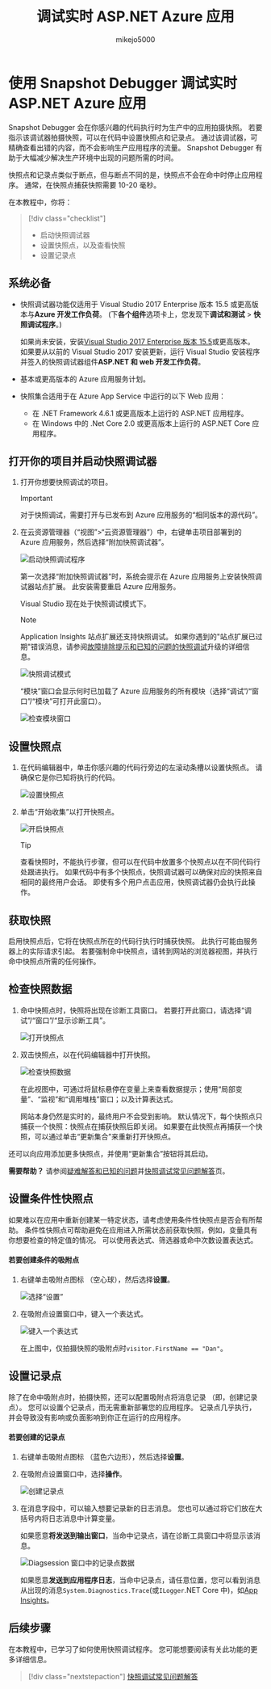 ﻿---
title: 调试实时 ASP.NET Azure 应用
description: 了解如何设置吸附点和查看快照调试程序的快照。
ms.custom: mvc
ms.date: 03/16/2018
ms.topic: conceptual
helpviewer_keywords:
- debugger
ms.assetid: adb22512-4d4d-40e5-9564-1af421b7087e
author: mikejo5000
ms.author: mikejo
manager: douge
ms.workload:
- aspnet
- azure
ms.openlocfilehash: bcb25566d530f85d5ac9a8d1a5f32c770a07bf21
ms.sourcegitcommit: 37fb7075b0a65d2add3b137a5230767aa3266c74
ms.translationtype: MTE95
ms.contentlocale: zh-CN
ms.lasthandoff: 01/02/2019
ms.locfileid: "53863990"
---
# <a name="debug-live-aspnet-azure-apps-using-the-snapshot-debugger"></a>使用 Snapshot Debugger 调试实时 ASP.NET Azure 应用

Snapshot Debugger 会在你感兴趣的代码执行时为生产中的应用拍摄快照。 若要指示该调试器拍摄快照，可以在代码中设置快照点和记录点。 通过该调试器，可精确查看出错的内容，而不会影响生产应用程序的流量。 Snapshot Debugger 有助于大幅减少解决生产环境中出现的问题所需的时间。

快照点和记录点类似于断点，但与断点不同的是，快照点不会在命中时停止应用程序。 通常，在快照点捕获快照需要 10-20 毫秒。

在本教程中，你将：

> [!div class="checklist"]
> * 启动快照调试器
> * 设置快照点，以及查看快照
> * 设置记录点

## <a name="prerequisites"></a>系统必备

* 快照调试器功能仅适用于 Visual Studio 2017 Enterprise 版本 15.5 或更高版本与**Azure 开发工作负荷**。 (下**各个组件**选项卡上，您发现下**调试和测试** > **快照调试程序**。)

    如果尚未安装，安装[Visual Studio 2017 Enterprise 版本 15.5](https://visualstudio.microsoft.com/downloads/?utm_medium=microsoft&utm_source=docs.microsoft.com&utm_campaign=button+cta&utm_content=download+vs2017)或更高版本。 如果要从以前的 Visual Studio 2017 安装更新，运行 Visual Studio 安装程序并签入的快照调试器组件**ASP.NET 和 web 开发工作负荷**。

* 基本或更高版本的 Azure 应用服务计划。

* 快照集合适用于在 Azure App Service 中运行的以下 Web 应用：

    * 在 .NET Framework 4.6.1 或更高版本上运行的 ASP.NET 应用程序。
    * 在 Windows 中的 .Net Core 2.0 或更高版本上运行的 ASP.NET Core 应用程序。

## <a name="open-your-project-and-start-the-snapshot-debugger"></a>打开你的项目并启动快照调试器

1. 打开你想要快照调试的项目。

    > [!IMPORTANT]
    > 对于快照调试，需要打开与已发布到 Azure 应用服务的“相同版本的源代码”。

1. 在云资源管理器（“视图”>“云资源管理器”）中，右键单击项目部署到的 Azure 应用服务，然后选择“附加快照调试器”。

   ![启动快照调试程序](../debugger/media/snapshot-launch.png)

    第一次选择“附加快照调试器”时，系统会提示在 Azure 应用服务上安装快照调试器站点扩展。 此安装需要重启 Azure 应用服务。

   Visual Studio 现在处于快照调试模式下。

    > [!NOTE]
    > Application Insights 站点扩展还支持快照调试。 如果你遇到的"站点扩展已过期"错误消息，请参阅[故障排除提示和已知的问题的快照调试](../debugger/debug-live-azure-apps-troubleshooting.md)升级的详细信息。

   ![快照调试模式](../debugger/media/snapshot-message.png)

   “模块”窗口会显示何时已加载了 Azure 应用服务的所有模块（选择“调试”/“窗口”/“模块”可打开此窗口）。

   ![检查模块窗口](../debugger/media/snapshot-modules.png)

## <a name="set-a-snappoint"></a>设置快照点

1. 在代码编辑器中，单击你感兴趣的代码行旁边的左滚动条槽以设置快照点。 请确保它是你已知将执行的代码。

   ![设置快照点](../debugger/media/snapshot-set-snappoint.png)

2. 单击“开始收集”以打开快照点。

   ![开启快照点](../debugger/media/snapshot-start-collection.png)

    > [!TIP]
    > 查看快照时，不能执行步骤，但可以在代码中放置多个快照点以在不同代码行处跟进执行。 如果代码中有多个快照点，快照调试器可以确保对应的快照来自相同的最终用户会话。 即使有多个用户点击应用，快照调试器仍会执行此操作。

## <a name="take-a-snapshot"></a>获取快照

启用快照点后，它将在快照点所在的代码行执行时捕获快照。 此执行可能由服务器上的实际请求引起。 若要强制命中快照点，请转到网站的浏览器视图，并执行命中快照点所需的任何操作。

## <a name="inspect-snapshot-data"></a>检查快照数据

1. 命中快照点时，快照将出现在诊断工具窗口。 若要打开此窗口，请选择“调试”/“窗口”/“显示诊断工具”。

   ![打开快照点](../debugger/media/snapshot-diagsession-window.png)

1. 双击快照点，以在代码编辑器中打开快照。

   ![检查快照数据](../debugger/media/snapshot-inspect-data.png)

   在此视图中，可通过将鼠标悬停在变量上来查看数据提示；使用“局部变量”、“监视”和“调用堆栈”窗口；以及计算表达式。

    网站本身仍然是实时的，最终用户不会受到影响。 默认情况下，每个快照点只捕获一个快照：快照点在捕获快照后即关闭。 如果要在此快照点再捕获一个快照，可以通过单击“更新集合”来重新打开快照点。

还可以向应用添加更多快照点，并使用“更新集合”按钮将其启动。

**需要帮助？** 请参阅[疑难解答和已知的问题](../debugger/debug-live-azure-apps-troubleshooting.md)并[快照调试常见问题解答](../debugger/debug-live-azure-apps-faq.md)页。

## <a name="set-a-conditional-snappoint"></a>设置条件性快照点

如果难以在应用中重新创建某一特定状态，请考虑使用条件性快照点是否会有所帮助。 条件性快照点可帮助避免在应用进入所需状态前获取快照，例如，变量具有你想要检查的特定值的情况。 可以使用表达式、筛选器或命中次数设置表达式。

#### <a name="to-create-a-conditional-snappoint"></a>若要创建条件的吸附点

1. 右键单击吸附点图标 （空心球），然后选择**设置**。

   ![选择“设置”](../debugger/media/snapshot-snappoint-settings.png)

1. 在吸附点设置窗口中，键入一个表达式。

   ![键入一个表达式](../debugger/media/snapshot-snappoint-conditions.png)

   在上图中，仅拍摄快照的吸附点时`visitor.FirstName == "Dan"`。

## <a name="set-a-logpoint"></a>设置记录点

除了在命中吸附点时，拍摄快照，还可以配置吸附点将消息记录 （即，创建记录点）。 您可以设置个记录点，而无需重新部署您的应用程序。 记录点几乎执行，并会导致没有影响或负面影响到你正在运行的应用程序。

#### <a name="to-create-a-logpoint"></a>若要创建的记录点

1. 右键单击吸附点图标 （蓝色六边形），然后选择**设置**。

1. 在吸附点设置窗口中，选择**操作**。

    ![创建记录点](../debugger/media/snapshot-logpoint.png)

1. 在消息字段中，可以输入想要记录新的日志消息。 您也可以通过将它们放在大括号内将日志消息中计算变量。

    如果愿意**将发送到输出窗口**，当命中记录点，请在诊断工具窗口中将显示该消息。

    ![Diagsession 窗口中的记录点数据](../debugger/media/snapshot-logpoint-output.png)

    如果愿意**发送到应用程序日志**，当命中记录点，请任意位置，您可以看到消息从出现的消息`System.Diagnostics.Trace`(或`ILogger`.NET Core 中)，如[App Insights](/azure/application-insights/app-insights-asp-net-trace-logs)。

## <a name="next-steps"></a>后续步骤

在本教程中，已学习了如何使用快照调试程序。 您可能想要阅读有关此功能的更多详细信息。

> [!div class="nextstepaction"]
> [快照调试常见问题解答](../debugger/debug-live-azure-apps-faq.md)

